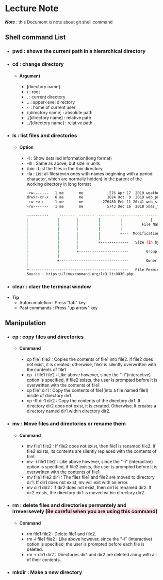 # Lecture Note

***Note*** : this Document is note about git shell command

## Shell command List
- ### pwd : shows the current path in a hierarchical directory
- ### cd : change directory
  - #### Argument
    - [directory name]
    - / : root
    - . : current directory
    - .. : upper-level directory
    - ~ : home of current user
    - /[directory name] : absolute path
    - ./[directory name] : relative path
    - ../[directory name] : relative path
- ### ls : list files and directories
  - #### Option
    - -l : Show detailed information(long format)
    - -lh : Same as above, but size in units
    - /bin : List the files in the /bin directory
    - -la : List all files(even ones with names beginning with a period character, which are normally hidden)
      in the parent of the working directory in long format
      ```sh
      -rw-------   1 me       me            576 Apr 17  2019 weather.txt
      drwxr-xr-x   6 me       me           1024 Oct  9  2019 web_page
      -rw-rw-r--   1 me       me         276480 Feb 11 20:41 web_site.tar
      -rw-------   1 me       me           5743 Dec 16  2018 xmas_file.txt

      ----------     -------  -------  -------- ------------ -------------  
      |             |        |         |         |             |
      |             |        |         |         |         File Name
      |             |        |         |         |
      |             |        |         |         +---  Modification Time
      |             |        |         |
      |             |        |         +-------------   Size (in bytes)
      |             |        |
      |             |        +-----------------------        Group
      |             |
      |             +--------------------------------        Owner
      |
      +----------------------------------------------   File Permissions
      Source : https://linuxcommand.org/lc3_lts0030.php
      ```
- ### clear : claer the terminal window
- **Tip**
  - Autocompletion : Press "tab" key
  - Past commands : Press "up arrow" key

## Manipulation
- ### cp : copy files and directories
  - #### Command
    - cp file1 file2 : Copies the contents of file1 into file2. If file2 does not exist, it is created;
      otherwise, file2 is silently overwritten with the contents of file1
    - cp -i file1 file2 : Like above however, since the "-i"(interactive) option is specified, if file2 exists,
      the user is prompted before it is overwritten with the contents of file1
    - cp file1 dir1 : Copy the contents of file1(into a file named file1) inside of directory dir1.
    - cp -R dir1 dir2 : Copy the contents of the directory dir1. If directory dir2 does not exist, it is created. Otherwise, it creates a directory named dir1 within directory dir2.
      
- ### mv : Move files and directories or rename them
  - #### Command
    - mv file1 file2 : If file2 does not exist, then file1 is renamed file2. If file2 exists, its contents are silently replaced with the contents of file1.
    - mv -i file1 file2	: Like above however, since the "-i" (interactive) option is specified, if file2 exists, the user is prompted before it is overwritten with the contents of file1.
    - mv file1 file2 dir1	: The files file1 and file2 are moved to directory dir1. If dir1 does not exist, mv will exit with an error.
    - mv dir1 dir2 : If dir2 does not exist, then dir1 is renamed dir2. If dir2 exists, the directory dir1 is moved within directory dir2.
- ### rm : delete files and directories permantely and irreversevely <span style = 'background-color:#ffdce0'>(Be careful when you are using this command)</span>
  - #### Command
    - rm file1 file2 : Delete file1 and file2.
    - rm -i file1 file2	: Like above however, since the "-i" (interactive) option is specified, the user is prompted before each file is deleted.
    - rm -r dir1 dir2 : Directories dir1 and dir2 are deleted along with all of their contents.
- ### mkdir : Make a new directory
